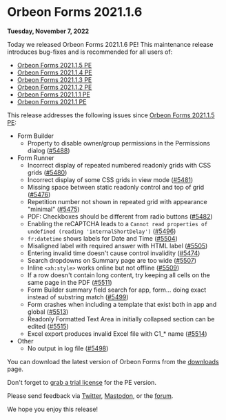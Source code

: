 # Orbeon Forms 2021.1.6

__Tuesday, November 7, 2022__

Today we released Orbeon Forms 2021.1.6 PE! This maintenance release introduces bug-fixes and is recommended for all users of:

- [Orbeon Forms 2021.1.5 PE](orbeon-forms-2021.1.5.md)
- [Orbeon Forms 2021.1.4 PE](orbeon-forms-2021.1.4.md)
- [Orbeon Forms 2021.1.3 PE](orbeon-forms-2021.1.3.md)
- [Orbeon Forms 2021.1.2 PE](orbeon-forms-2021.1.2.md)
- [Orbeon Forms 2021.1.1 PE](orbeon-forms-2021.1.1.md)
- [Orbeon Forms 2021.1 PE](orbeon-forms-2021.1.md)

This release addresses the following issues since [Orbeon Forms 2021.1.5 PE](orbeon-forms-2021.1.5.md):

- Form Builder
    - Property to disable owner/group permissions in the Permissions dialog ([\#5488](https://github.com/orbeon/orbeon-forms/issues/5488)) 
- Form Runner
    - Incorrect display of repeated numbered readonly grids with CSS grids ([\#5480](https://github.com/orbeon/orbeon-forms/issues/5480))
    - Incorrect display of some CSS grids in view mode ([\#5481](https://github.com/orbeon/orbeon-forms/issues/5481))
    - Missing space between static readonly control and top of grid ([\#5476](https://github.com/orbeon/orbeon-forms/issues/5476))
    - Repetition number not shown in repeated grid with appearance "minimal" ([\#5475](https://github.com/orbeon/orbeon-forms/issues/5475))
    - PDF: Checkboxes should be different from radio buttons ([\#5482](https://github.com/orbeon/orbeon-forms/issues/5482))
    - Enabling the reCAPTCHA leads to a `Cannot read properties of undefined (reading 'internalShortDelay')` ([\#5496](https://github.com/orbeon/orbeon-forms/issues/5496))
    - `fr:datetime` shows labels for Date and Time ([\#5504](https://github.com/orbeon/orbeon-forms/issues/5504))
    - Misaligned label with required answer with HTML label ([\#5505](https://github.com/orbeon/orbeon-forms/issues/5505))
    - Entering invalid time doesn't cause control invalidity ([\#5474](https://github.com/orbeon/orbeon-forms/issues/5474))
    - Search dropdowns on Summary page are too wide ([\#5507](https://github.com/orbeon/orbeon-forms/issues/5507))
    - Inline `<xh:style>` works online but not offline ([\#5509](https://github.com/orbeon/orbeon-forms/issues/5509))
    - If a row doesn't contain long content, try keeping all cells on the same page in the PDF ([\#5511](https://github.com/orbeon/orbeon-forms/issues/5511))
    - Form Builder summary field search for app, form… doing exact instead of substring match ([\#5499](https://github.com/orbeon/orbeon-forms/issues/5499))
    - Form crashes when including a template that exist both in app and global ([\#5513](https://github.com/orbeon/orbeon-forms/issues/5513))
    - Readonly Formatted Text Area in initially collapsed section can be edited ([\#5515](https://github.com/orbeon/orbeon-forms/issues/5515))
    - Excel export produces invalid Excel file with C1_* name ([\#5514](https://github.com/orbeon/orbeon-forms/issues/5514))
- Other
    - No output in log file ([\#5498](https://github.com/orbeon/orbeon-forms/issues/5498)) 

You can download the latest version of Orbeon Forms from the [downloads](https://www.orbeon.com/download) page.

Don't forget to [grab a trial license](https://prod.orbeon.com/prod/fr/orbeon/register/new) for the PE version.

Please send feedback via [Twitter](https://twitter.com/orbeon), [Mastodon](https://mastodon.social/@orbeon), or the [forum](https://www.orbeon.com/community).

We hope you enjoy this release!
